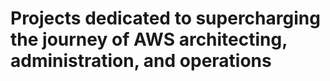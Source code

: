 # Projects dedicated to supercharging the journey of AWS architecting, administration, and operations
